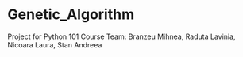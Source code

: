 # Genetic_Algorithm
Project for Python 101 Course
Team: Branzeu Mihnea, Raduta Lavinia, Nicoara Laura, Stan Andreea
